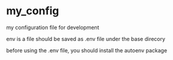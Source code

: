 # my_config
my configuration file for development

env is a file should be saved as .env file under the base direcory

before using the .env file, you should install the autoenv package
